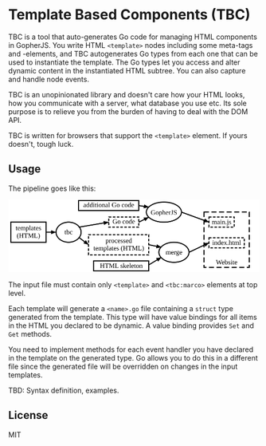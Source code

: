 # Template Based Components (TBC)

TBC is a tool that auto-generates Go code for managing HTML components in GopherJS.
You write HTML `<template>` nodes including some meta-tags and -elements, and TBC autogenerates Go types from each one that can be used to instantiate the template.
The Go types let you access and alter dynamic content in the instantiated HTML subtree.
You can also capture and handle node events.

TBC is an unopinionated library and doesn't care how your HTML looks, how you communicate with a server, what database you use etc.
Its sole purpose is to relieve you from the burden of having to deal with the DOM API.

TBC is written for browsers that support the `<template>` element.
If yours doesn't, tough luck.

## Usage

The pipeline goes like this:

<img src="./pipeline.svg">

The input file must contain only `<template>` and `<tbc:marco>` elements at top level.

Each template will generate a `<name>.go` file containing a `struct` type generated from the template.
This type will have value bindings for all items in the HTML you declared to be dynamic.
A value binding provides `Set` and `Get` methods.

You need to implement methods for each event handler you have declared in the template on the generated type.
Go allows you to do this in a different file since the generated file will be overridden on changes in the input templates.

TBD: Syntax definition, examples.

## License

MIT